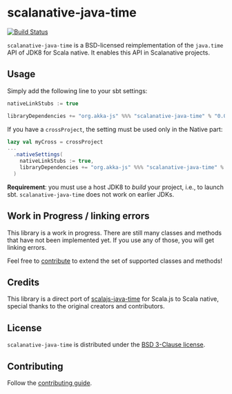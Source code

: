 # scalanative-java-time

[![Build Status](https://travis-ci.org/akka-js/scalanative-java-time.svg?branch=master)](https://travis-ci.org/akka-js/scalanative-java-time)

`scalanative-java-time` is a BSD-licensed reimplementation of the `java.time` API
of JDK8 for Scala native. It enables this API in Scalanative projects.

## Usage

Simply add the following line to your sbt settings:

```scala
nativeLinkStubs := true

libraryDependencies += "org.akka-js" %%% "scalanative-java-time" % "0.0.1"
```

If you have a `crossProject`, the setting must be used only in the Native part:

```scala
lazy val myCross = crossProject
...
  .nativeSettings(
    nativeLinkStubs := true,
    libraryDependencies += "org.akka-js" %%% "scalanative-java-time" % "0.0.1"
  )
```

**Requirement**: you must use a host JDK8 to *build* your project, i.e., to
launch sbt. `scalanative-java-time` does not work on earlier JDKs.

## Work in Progress / linking errors

This library is a work in progress.
There are still many classes and methods that have not been implemented yet.
If you use any of those, you will get linking errors.

Feel free to [contribute](./CONTRIBUTING.md) to extend the set of supported
classes and methods!

## Credits

This library is a direct port of [scalajs-java-time](https://github.com/scala-js/scala-js-java-time) for Scala.js to Scala native, special thanks to the original creators and contributors.

## License

`scalanative-java-time` is distributed under the
[BSD 3-Clause license](./LICENSE.txt).

## Contributing

Follow the [contributing guide](./CONTRIBUTING.md).
